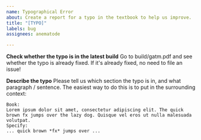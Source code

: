 ```yaml
---
name: Typographical Error
about: Create a report for a typo in the textbook to help us improve.
title: "[TYPO]"
labels: bug
assignees: anematode

---
```


**Check whether the typo is in the latest build**
Go to build/gatm.pdf and see whether the typo is already fixed. If it's already fixed, no need to file an issue!

**Describe the typo**
Please tell us which section the typo is in, and what paragraph / sentence. The easiest way to do this is to put in the surrounding context:
```
Book:
Lorem ipsum dolor sit amet, consectetur adipiscing elit. The quick brown fx jumps over the lazy dog. Quisque vel eros ut nulla malesuada volutpat.
Specify:
... quick brown *fx* jumps over ...
```
